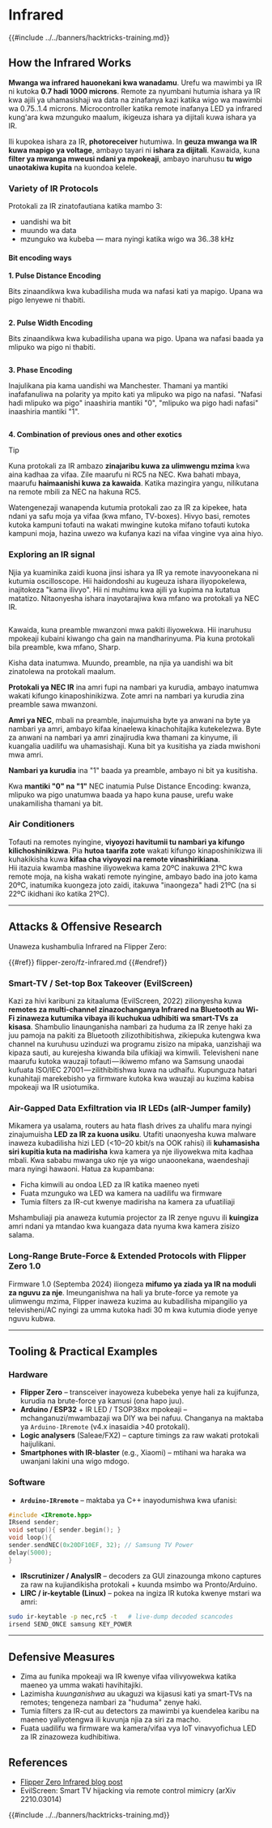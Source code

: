 # Infrared

{{#include ../../banners/hacktricks-training.md}}

## How the Infrared Works <a href="#how-the-infrared-port-works" id="how-the-infrared-port-works"></a>

**Mwanga wa infrared hauonekani kwa wanadamu**. Urefu wa mawimbi ya IR ni kutoka **0.7 hadi 1000 microns**. Remote za nyumbani hutumia ishara ya IR kwa ajili ya uhamasishaji wa data na zinafanya kazi katika wigo wa mawimbi wa 0.75..1.4 microns. Microcontroller katika remote inafanya LED ya infrared kung'ara kwa mzunguko maalum, ikigeuza ishara ya dijitali kuwa ishara ya IR.

Ili kupokea ishara za IR, **photoreceiver** hutumiwa. In **geuza mwanga wa IR kuwa mapigo ya voltage**, ambayo tayari ni **ishara za dijitali**. Kawaida, kuna **filter ya mwanga mweusi ndani ya mpokeaji**, ambayo inaruhusu **tu wigo unaotakiwa kupita** na kuondoa kelele.

### Variety of IR Protocols <a href="#variety-of-ir-protocols" id="variety-of-ir-protocols"></a>

Protokali za IR zinatofautiana katika mambo 3:

- uandishi wa bit
- muundo wa data
- mzunguko wa kubeba — mara nyingi katika wigo wa 36..38 kHz

#### Bit encoding ways <a href="#bit-encoding-ways" id="bit-encoding-ways"></a>

**1. Pulse Distance Encoding**

Bits zinaandikwa kwa kubadilisha muda wa nafasi kati ya mapigo. Upana wa pigo lenyewe ni thabiti.

<figure><img src="../../images/image (295).png" alt=""><figcaption></figcaption></figure>

**2. Pulse Width Encoding**

Bits zinaandikwa kwa kubadilisha upana wa pigo. Upana wa nafasi baada ya mlipuko wa pigo ni thabiti.

<figure><img src="../../images/image (282).png" alt=""><figcaption></figcaption></figure>

**3. Phase Encoding**

Inajulikana pia kama uandishi wa Manchester. Thamani ya mantiki inafafanuliwa na polarity ya mpito kati ya mlipuko wa pigo na nafasi. "Nafasi hadi mlipuko wa pigo" inaashiria mantiki "0", "mlipuko wa pigo hadi nafasi" inaashiria mantiki "1".

<figure><img src="../../images/image (634).png" alt=""><figcaption></figcaption></figure>

**4. Combination of previous ones and other exotics**

> [!TIP]
> Kuna protokali za IR ambazo **zinajaribu kuwa za ulimwengu mzima** kwa aina kadhaa za vifaa. Zile maarufu ni RC5 na NEC. Kwa bahati mbaya, maarufu **haimaanishi kuwa za kawaida**. Katika mazingira yangu, nilikutana na remote mbili za NEC na hakuna RC5.
>
> Watengenezaji wanapenda kutumia protokali zao za IR za kipekee, hata ndani ya safu moja ya vifaa (kwa mfano, TV-boxes). Hivyo basi, remotes kutoka kampuni tofauti na wakati mwingine kutoka mifano tofauti kutoka kampuni moja, hazina uwezo wa kufanya kazi na vifaa vingine vya aina hiyo.

### Exploring an IR signal

Njia ya kuaminika zaidi kuona jinsi ishara ya IR ya remote inavyoonekana ni kutumia oscilloscope. Hii haidondoshi au kugeuza ishara iliyopokelewa, inajitokeza "kama ilivyo". Hii ni muhimu kwa ajili ya kupima na kutatua matatizo. Nitaonyesha ishara inayotarajiwa kwa mfano wa protokali ya NEC IR.

<figure><img src="../../images/image (235).png" alt=""><figcaption></figcaption></figure>

Kawaida, kuna preamble mwanzoni mwa pakiti iliyowekwa. Hii inaruhusu mpokeaji kubaini kiwango cha gain na mandharinyuma. Pia kuna protokali bila preamble, kwa mfano, Sharp.

Kisha data inatumwa. Muundo, preamble, na njia ya uandishi wa bit zinatolewa na protokali maalum.

**Protokali ya NEC IR** ina amri fupi na nambari ya kurudia, ambayo inatumwa wakati kifungo kinaposhinikizwa. Zote amri na nambari ya kurudia zina preamble sawa mwanzoni.

**Amri ya NEC**, mbali na preamble, inajumuisha byte ya anwani na byte ya nambari ya amri, ambayo kifaa kinaelewa kinachohitajika kutekelezwa. Byte za anwani na nambari ya amri zinajirudia kwa thamani za kinyume, ili kuangalia uadilifu wa uhamasishaji. Kuna bit ya kusitisha ya ziada mwishoni mwa amri.

**Nambari ya kurudia** ina "1" baada ya preamble, ambayo ni bit ya kusitisha.

Kwa **mantiki "0" na "1"** NEC inatumia Pulse Distance Encoding: kwanza, mlipuko wa pigo unatumwa baada ya hapo kuna pause, urefu wake unakamilisha thamani ya bit.

### Air Conditioners

Tofauti na remotes nyingine, **viyoyozi havitumii tu nambari ya kifungo kilichoshinikizwa**. Pia **hutoa taarifa zote** wakati kifungo kinaposhinikizwa ili kuhakikisha kuwa **kifaa cha viyoyozi na remote vinashirikiana**.\
Hii itazuia kwamba mashine iliyowekwa kama 20ºC inakuwa 21ºC kwa remote moja, na kisha wakati remote nyingine, ambayo bado ina joto kama 20ºC, inatumika kuongeza joto zaidi, itakuwa "inaongeza" hadi 21ºC (na si 22ºC ikidhani iko katika 21ºC).

---

## Attacks & Offensive Research <a href="#attacks" id="attacks"></a>

Unaweza kushambulia Infrared na Flipper Zero:

{{#ref}}
flipper-zero/fz-infrared.md
{{#endref}}

### Smart-TV / Set-top Box Takeover (EvilScreen)

Kazi za hivi karibuni za kitaaluma (EvilScreen, 2022) zilionyesha kuwa **remotes za multi-channel zinazochanganya Infrared na Bluetooth au Wi-Fi zinaweza kutumika vibaya ili kuchukua udhibiti wa smart-TVs za kisasa**. Shambulio linaunganisha nambari za huduma za IR zenye haki za juu pamoja na pakiti za Bluetooth zilizothibitishwa, zikiepuka kutengwa kwa channel na kuruhusu uzinduzi wa programu zisizo na mipaka, uanzishaji wa kipaza sauti, au kurejesha kiwanda bila ufikiaji wa kimwili. Televisheni nane maarufu kutoka wauzaji tofauti — ikiwemo mfano wa Samsung unaodai kufuata ISO/IEC 27001 — zilithibitishwa kuwa na udhaifu. Kupunguza hatari kunahitaji marekebisho ya firmware kutoka kwa wauzaji au kuzima kabisa mpokeaji wa IR usiotumika.

### Air-Gapped Data Exfiltration via IR LEDs (aIR-Jumper family)

Mikamera ya usalama, routers au hata flash drives za uhalifu mara nyingi zinajumuisha **LED za IR za kuona usiku**. Utafiti unaonyesha kuwa malware inaweza kubadilisha hizi LED (<10–20 kbit/s na OOK rahisi) ili **kuhamasisha siri kupitia kuta na madirisha** kwa kamera ya nje iliyowekwa mita kadhaa mbali. Kwa sababu mwanga uko nje ya wigo unaoonekana, waendeshaji mara nyingi hawaoni. Hatua za kupambana:

* Ficha kimwili au ondoa LED za IR katika maeneo nyeti
* Fuata mzunguko wa LED wa kamera na uadilifu wa firmware
* Tumia filters za IR-cut kwenye madirisha na kamera za ufuatiliaji

Mshambuliaji pia anaweza kutumia projector za IR zenye nguvu ili **kuingiza** amri ndani ya mtandao kwa kuangaza data nyuma kwa kamera zisizo salama.

### Long-Range Brute-Force & Extended Protocols with Flipper Zero 1.0

Firmware 1.0 (Septemba 2024) iliongeza **mifumo ya ziada ya IR na moduli za nguvu za nje**. Imeunganishwa na hali ya brute-force ya remote ya ulimwengu mzima, Flipper inaweza kuzima au kubadilisha mipangilio ya televisheni/AC nyingi za umma kutoka hadi 30 m kwa kutumia diode yenye nguvu kubwa.

---

## Tooling & Practical Examples <a href="#tooling" id="tooling"></a>

### Hardware

* **Flipper Zero** – transceiver inayoweza kubebeka yenye hali za kujifunza, kurudia na brute-force ya kamusi (ona hapo juu).
* **Arduino / ESP32** + IR LED / TSOP38xx mpokeaji – mchanganuzi/mwambazaji wa DIY wa bei nafuu. Changanya na maktaba ya `Arduino-IRremote` (v4.x inasaidia >40 protokali).
* **Logic analysers** (Saleae/FX2) – capture timings za raw wakati protokali haijulikani.
* **Smartphones with IR-blaster** (e.g., Xiaomi) – mtihani wa haraka wa uwanjani lakini una wigo mdogo.

### Software

* **`Arduino-IRremote`** – maktaba ya C++ inayodumishwa kwa ufanisi:
```cpp
#include <IRremote.hpp>
IRsend sender;
void setup(){ sender.begin(); }
void loop(){
sender.sendNEC(0x20DF10EF, 32); // Samsung TV Power
delay(5000);
}
```
* **IRscrutinizer / AnalysIR** – decoders za GUI zinazounga mkono captures za raw na kujiandikisha protokali + kuunda msimbo wa Pronto/Arduino.
* **LIRC / ir-keytable (Linux)** – pokea na ingiza IR kutoka kwenye mstari wa amri:
```bash
sudo ir-keytable -p nec,rc5 -t   # live-dump decoded scancodes
irsend SEND_ONCE samsung KEY_POWER
```

---

## Defensive Measures <a href="#defense" id="defense"></a>

* Zima au funika mpokeaji wa IR kwenye vifaa vilivyowekwa katika maeneo ya umma wakati havihitajiki.
* Lazimisha *kuunganishwa* au ukaguzi wa kijasusi kati ya smart-TVs na remotes; tengeneza nambari za "huduma" zenye haki.
* Tumia filters za IR-cut au detectors za mawimbi ya kuendelea karibu na maeneo yaliyotengwa ili kuvunja njia za siri za macho.
* Fuata uadilifu wa firmware wa kamera/vifaa vya IoT vinavyofichua LED za IR zinazoweza kudhibitiwa.

## References

- [Flipper Zero Infrared blog post](https://blog.flipperzero.one/infrared/)
- EvilScreen: Smart TV hijacking via remote control mimicry (arXiv 2210.03014)

{{#include ../../banners/hacktricks-training.md}}
